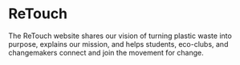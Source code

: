 # ReTouch
The ReTouch website shares our vision of turning plastic waste into purpose, explains our mission, and helps students, eco-clubs, and changemakers connect and join the movement for change.

